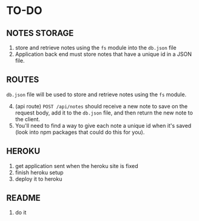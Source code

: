 # TO-DO

## NOTES STORAGE
1. store and retrieve notes using the `fs` module into the `db.json` file
2. Application back end must store notes that have a unique id in a JSON file.

## ROUTES
`db.json` file will be used to store and retrieve notes using the `fs` module.

4. (api route) `POST /api/notes` should receive a new note to save on the request body, add it to the `db.json` file, and then return the new note to the client.
5. You'll need to find a way to give each note a unique id when it's saved (look into npm packages that could do this for you).


## HEROKU
1. get application sent when the heroku site is fixed
2. finish heroku setup
3. deploy it to heroku

## README
1. do it